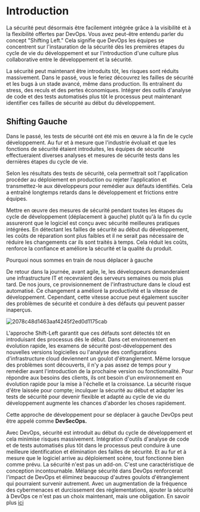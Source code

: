 # Introduction

La sécurité peut désormais être facilement intégrée grâce à la visibilité et à la flexibilité offertes par DevOps. Vous avez peut-être entendu parler du concept "Shifting Left." Cela signifie que DevOps les équipes se concentrent sur l'instauration de la sécurité dès les premières étapes du cycle de vie du développement et sur l'introduction d'une culture plus collaborative entre le développement et la sécurité.

La sécurité peut maintenant être introduits tôt, les risques sont réduits massivement. Dans le passé, vous le feriez découvrez les failles de sécurité et les bugs à un stade avancé, même dans production. Ils entraînent du stress, des reculs et des pertes économiques. Intégrer des outils d'analyse de code et des tests automatisés plus tôt le processus peut maintenant identifier ces failles de sécurité au début du développement.

## Shifting Gauche

Dans le passé, les tests de sécurité ont été mis en œuvre à la fin de le cycle développement. Au fur et à mesure que l'industrie évoluait et que les fonctions de sécurité étaient introduites, les équipes de sécurité effectueraient diverses analyses et mesures de sécurité tests dans les dernières étapes du cycle de vie. 

Selon les résultats des tests de sécurité, cela permettrait soit l'application procéder au déploiement en production ou rejeter l'application et transmettez-le aux développeurs pour remédier aux défauts identifiés. Cela a entraîné longtemps retards dans le développement et frictions entre équipes.

Mettre en œuvre des mesures de sécurité pendant toutes les étapes du cycle de développement (déplacement à gauche) plutôt qu'à la fin du cycle assureront que le logiciel est conçu avec sécurité meilleures pratiques intégrées. En détectant les failles de sécurité au début du développement, les coûts de réparation sont plus faibles et il ne serait pas nécessaire de réduire les changements car ils sont traités à temps. Cela réduit les coûts, renforce la confiance et améliore la sécurité et la qualité du produit.

Pourquoi nous sommes en train de nous déplacer à gauche

De retour dans la journée, avant agile, le, les développeurs demanderaient une infrastructure IT et recevraient des serveurs semaines ou mois plus tard. De nos jours, ce provisionnement de l'infrastructure dans le cloud est automatisé. Ce changement a amélioré la productivité et la vitesse de développement. Cependant, cette vitesse accrue peut également susciter des problèmes de sécurité et conduire à des défauts qui peuvent passer inaperçus. 

![2078c48d1463aaf4245f2ed0d1175cab](https://github.com/user-attachments/assets/8d1b137a-83e9-472a-b60d-8301dda24040)

L'approche Shift-Left garantit que ces défauts sont détectés tôt en introduisant des processus dès le début. Dans cet environnement en évolution rapide, les examens de sécurité post-développement des nouvelles versions logicielles ou l'analyse des configurations d'infrastructure cloud deviennent un goulot d'étranglement. Même lorsque des problèmes sont découverts, il n'y a pas assez de temps pour y remédier avant l'introduction de la prochaine version ou fonctionnalité. Pour répondre aux besoins des clients, ils ont besoin d'un environnement en évolution rapide pour la mise à l'échelle et la croissance. La sécurité risque d'être laissée pour compte; inculquer la sécurité au début et adapter les tests de sécurité pour devenir flexible et adapté au cycle de vie du développement augmente les chances d'aborder les choses rapidement.

Cette approche de développement pour se déplacer à gauche DevOps peut être appelé comme **DevSecOps.**

Avec DevOps, sécurité est introduit au début du cycle de développement et cela minimise risques massivement. Intégration d'outils d'analyse de code et de tests automatisés plus tôt dans le processus peut conduire à une meilleure identification et élimination des failles de sécurité. Et au fur et à mesure que le logiciel arrive au déploiement scène, tout fonctionne bien comme prévu. La sécurité n'est pas un add-on. C'est une caractéristique de conception incontournable. Mélange sécurité dans DevOps renforcerait l'impact de DevOps et éliminez beaucoup d'autres goulots d'étranglement qui pourraient survenir autrement. Avec un augmentation de la fréquence des cybermenaces et durcissement des réglementations, ajouter la sécurité à DevOps ce n'est pas un choix maintenant, mais une obligation.
En savoir plus [ici](https://www.appknox.com/blog/history-of-devops)
